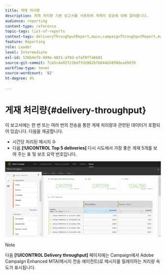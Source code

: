 ```yaml
---
title: 게재 처리량
description: 게재 처리량 기본 보고서를 사용하여 게재의 성공에 대해 알아봅니다.
audience: reporting
content-type: reference
topic-tags: list-of-reports
context-tags: deliveryThroughputReport,main;campaignThroughputReport,main;programThroughputReport,main
feature: Reporting
role: Leader
level: Intermediate
exl-id: 53bb4efb-949e-4831-af0d-e7af0ffa6b81
source-git-commit: fcb5c4a92f23bdffd1082b7b044b5859dead9d70
workflow-type: tm+mt
source-wordcount: '82'
ht-degree: 4%

---
```


# 게재 처리량{#delivery-throughput}

이 보고서에는 한 번 또는 여러 번의 전송을 통한 게재 처리량과 관련된 데이터가 포함되어 있습니다. 다음을 제공합니다.

* 시간당 처리된 메시지 수
* 다음 **[!UICONTROL Top 5 deliveries]** 다시 시도에서 가장 좋은 게재 5개를 보여 주는 표 및 보조 요약 번호입니다.

![](assets/delivery_reports_1.png)

>[!NOTE]
>
>다음 **[!UICONTROL Delivery throughput]** 페이지에는 Campaign에서 Adobe Campaign Enhanced MTA(메시지 전송 에이전트)로 메시지를 릴레이하는 처리량 속도가 표시됩니다.

